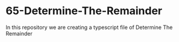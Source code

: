 # 65-Determine-The-Remainder
In this repository we are creating a typescript file of  Determine The Remainder
